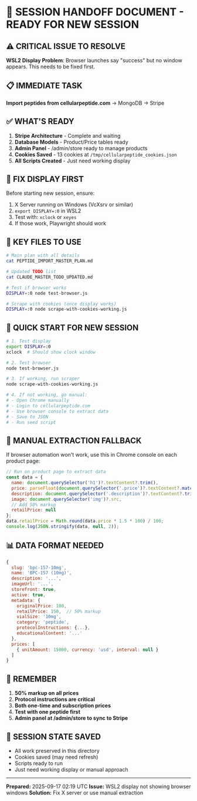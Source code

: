 # 🔄 SESSION HANDOFF DOCUMENT - READY FOR NEW SESSION

## ⚠️ CRITICAL ISSUE TO RESOLVE
**WSL2 Display Problem**: Browser launches say "success" but no window appears. This needs to be fixed first.

## 📋 IMMEDIATE TASK
**Import peptides from cellularpeptide.com** → MongoDB → Stripe

## ✅ WHAT'S READY
1. **Stripe Architecture** - Complete and waiting
2. **Database Models** - Product/Price tables ready
3. **Admin Panel** - /admin/store ready to manage products
4. **Cookies Saved** - 13 cookies at `/tmp/cellularpeptide_cookies.json`
5. **All Scripts Created** - Just need working display

## 🔧 FIX DISPLAY FIRST
Before starting new session, ensure:
1. X Server running on Windows (VcXsrv or similar)
2. `export DISPLAY=:0` in WSL2
3. Test with: `xclock` or `xeyes`
4. If those work, Playwright should work

## 📁 KEY FILES TO USE
```bash
# Main plan with all details
cat PEPTIDE_IMPORT_MASTER_PLAN.md

# Updated TODO list
cat CLAUDE_MASTER_TODO_UPDATED.md

# Test if browser works
DISPLAY=:0 node test-browser.js

# Scrape with cookies (once display works)
DISPLAY=:0 node scrape-with-cookies-working.js
```

## 🚀 QUICK START FOR NEW SESSION
```bash
# 1. Test display
export DISPLAY=:0
xclock  # Should show clock window

# 2. Test browser
node test-browser.js

# 3. If working, run scraper
node scrape-with-cookies-working.js

# 4. If not working, go manual:
# - Open Chrome manually
# - Login to cellularpeptide.com  
# - Use browser console to extract data
# - Save to JSON
# - Run seed script
```

## 🎯 MANUAL EXTRACTION FALLBACK
If browser automation won't work, use this in Chrome console on each product page:

```javascript
// Run on product page to extract data
const data = {
  name: document.querySelector('h1')?.textContent?.trim(),
  price: parseFloat(document.querySelector('.price')?.textContent?.match(/\d+\.?\d*/)?.[0] || 0),
  description: document.querySelector('.description')?.textContent?.trim(),
  image: document.querySelector('img')?.src,
  // Add 50% markup
  retailPrice: null
};
data.retailPrice = Math.round(data.price * 1.5 * 100) / 100;
console.log(JSON.stringify(data, null, 2));
```

## 📊 DATA FORMAT NEEDED
```javascript
{
  slug: 'bpc-157-10mg',
  name: 'BPC-157 (10mg)',
  description: '...',
  imageUrl: '...',
  storefront: true,
  active: true,
  metadata: {
    originalPrice: 100,
    retailPrice: 150,  // 50% markup
    vialSize: '10mg',
    category: 'peptide',
    protocolInstructions: {...},
    educationalContent: '...'
  },
  prices: [
    { unitAmount: 15000, currency: 'usd', interval: null }
  ]
}
```

## 🔴 REMEMBER
1. **50% markup on all prices**
2. **Protocol instructions are critical**
3. **Both one-time and subscription prices**
4. **Test with one peptide first**
5. **Admin panel at /admin/store to sync to Stripe**

## 💾 SESSION STATE SAVED
- All work preserved in this directory
- Cookies saved (may need refresh)
- Scripts ready to run
- Just need working display or manual approach

---
**Prepared:** 2025-09-17 02:19 UTC
**Issue:** WSL2 display not showing browser windows
**Solution:** Fix X server or use manual extraction